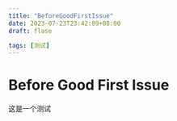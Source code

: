 ```yaml
---
title: "BeforeGoodFirstIssue"
date: 2023-07-23T23:42:09+08:00
draft: flase

tags: [测试]
---
```


# Before Good First Issue

这是一个测试